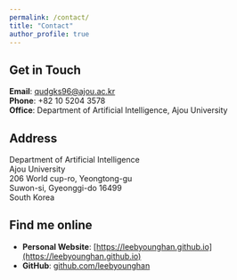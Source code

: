 ```yaml
---
permalink: /contact/
title: "Contact"
author_profile: true
---
```


## Get in Touch

**Email**: qudgks96@ajou.ac.kr  
**Phone**: +82 10 5204 3578  
**Office**: Department of Artificial Intelligence, Ajou University

## Address
Department of Artificial Intelligence  
Ajou University  
206 World cup-ro, Yeongtong-gu  
Suwon-si, Gyeonggi-do 16499  
South Korea

## Find me online
- **Personal Website**: [https://leebyounghan.github.io](https://leebyounghan.github.io)
- **GitHub**: [github.com/leebyounghan](https://github.com/leebyounghan)
